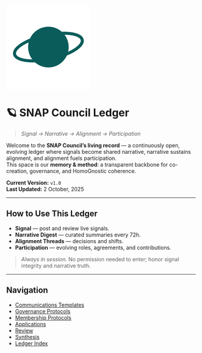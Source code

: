 ![SNAP Planet](assets/snap-planet.svg)

# 🪐 SNAP Council Ledger

> *Signal → Narrative → Alignment → Participation*

Welcome to the **SNAP Council’s living record** — a continuously open, evolving ledger where signals become shared narrative, narrative sustains alignment, and alignment fuels participation.  
This space is our **memory & method**: a transparent backbone for co-creation, governance, and HomoGnostic coherence.

**Current Version:** `v1.0`  
**Last Updated:** 2 October, 2025

---

## How to Use This Ledger
- **Signal** — post and review live signals.
- **Narrative Digest** — curated summaries every 72h.
- **Alignment Threads** — decisions and shifts.
- **Participation** — evolving roles, agreements, and contributions.

> _Always in session._ No permission needed to enter; honor signal integrity and narrative truth.

---

## Navigation
- [Communications Templates](communications-templates/README.md)
- [Governance Protocols](governance-protocols/README.md)
- [Membership Protocols](membership-protocols/README.md)
- [Applications](membership-protocols/applications/README.md)
- [Review](membership-protocols/review/README.md)
- [Synthesis](synthesis/README.md)
- [Ledger Index](https://doctorjamesmichel.github.io/snap-council-ledger/ledger-index.json)
